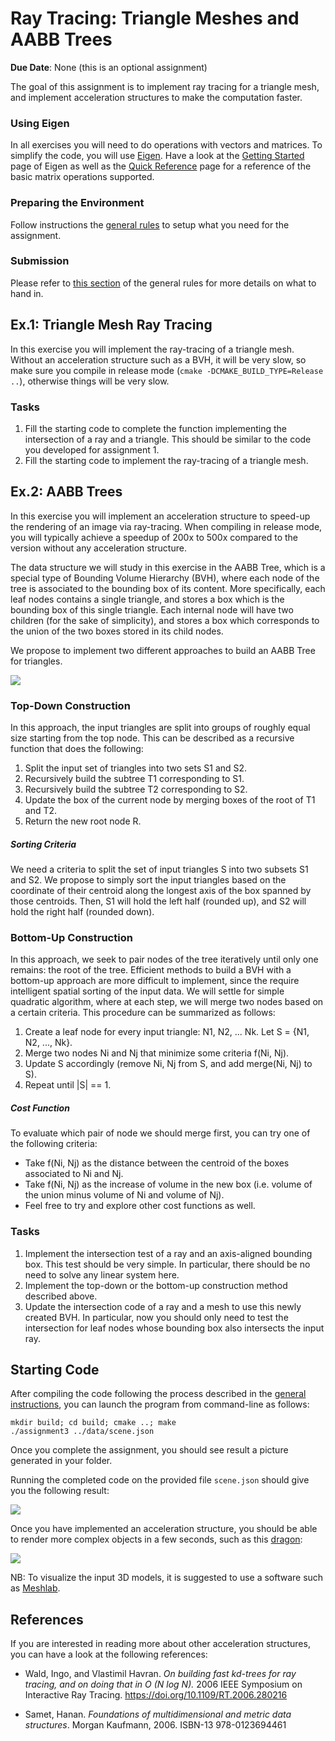 Ray Tracing: Triangle Meshes and AABB Trees
===========================================

**Due Date**: None (this is an optional assignment)

The goal of this assignment is to implement ray tracing for a triangle mesh, and implement acceleration structures to make the computation faster.

### Using Eigen

In all exercises you will need to do operations with vectors and matrices. To simplify the code, you will use [Eigen](http://eigen.tuxfamily.org/).
Have a look at the [Getting Started](http://eigen.tuxfamily.org/dox/GettingStarted.html) page of Eigen as well as the [Quick Reference](http://eigen.tuxfamily.org/dox/group__QuickRefPage.html}) page for a reference of the basic matrix operations supported.

### Preparing the Environment

Follow instructions the [general rules](https://github.com/nyu-cg-fall-17/computer-graphics/blob/master/RULES.md) to setup what you need for the assignment.

### Submission

Please refer to [this section](https://github.com/nyu-cg-fall-17/computer-graphics/blob/master/RULES.md#what-to-hand-in) of the general rules for more details on what to hand in.


Ex.1: Triangle Mesh Ray Tracing
-------------------------------

In this exercise you will implement the ray-tracing of a triangle mesh. Without an acceleration structure such as a BVH, it will be very slow, so make sure you compile in release mode (`cmake -DCMAKE_BUILD_TYPE=Release ..`), otherwise things will be very slow.

### Tasks

1. Fill the starting code to complete the function implementing the intersection of a ray and a triangle. This should be similar to the code you developed for assignment 1.
2. Fill the starting code to implement the ray-tracing of a triangle mesh.

Ex.2: AABB Trees
----------------

In this exercise you will implement an acceleration structure to speed-up the rendering of an image via ray-tracing. When compiling in release mode, you will typically achieve a speedup of 200x to 500x compared to the version without any acceleration structure.

The data structure we will study in this exercise in the AABB Tree, which is a special type of Bounding Volume Hierarchy (BVH), where each node of the tree is associated to the bounding box of its content. More specifically, each leaf nodes contains a single triangle, and stores a box which is the bounding box of this single triangle. Each internal node will have two children (for the sake of simplicity), and stores a box which corresponds to the union of the two boxes stored in its child nodes.

We propose to implement two different approaches to build an AABB Tree for triangles.

![](img/bvh.png?raw=true)

### Top-Down Construction

In this approach, the input triangles are split into groups of roughly equal size starting from the top node. This can be described as a recursive function that does the following:

1. Split the input set of triangles into two sets S1 and S2.
2. Recursively build the subtree T1 corresponding to S1.
3. Recursively build the subtree T2 corresponding to S2.
4. Update the box of the current node by merging boxes of the root of T1 and T2.
5. Return the new root node R.

##### Sorting Criteria

We need a criteria to split the set of input triangles S into two subsets S1 and S2. We propose to simply sort the input triangles based on the coordinate of their centroid along the longest axis of the box spanned by those centroids. Then, S1 will hold the left half (rounded up), and S2 will hold the right half (rounded down).

### Bottom-Up Construction

In this approach, we seek to pair nodes of the tree iteratively until only one remains: the root of the tree. Efficient methods to build a BVH with a bottom-up approach are more difficult to implement, since the require intelligent spatial sorting of the input data. We will settle for simple quadratic algorithm, where at each step, we will merge two nodes based on a certain criteria. This procedure can be summarized as follows:

1. Create a leaf node for every input triangle: N1, N2, ... Nk. Let S = {N1, N2, ..., Nk}.
2. Merge two nodes Ni and Nj that minimize some criteria f(Ni, Nj).
3. Update S accordingly (remove Ni, Nj from S, and add merge(Ni, Nj) to S).
4. Repeat until |S| == 1.

##### Cost Function

To evaluate which pair of node we should merge first, you can try one of the following criteria:

- Take f(Ni, Nj) as the distance between the centroid of the boxes associated to Ni and Nj.
- Take f(Ni, Nj) as the increase of volume in the new box (i.e. volume of the union minus volume of Ni and volume of Nj).
- Feel free to try and explore other cost functions as well.

### Tasks

1. Implement the intersection test of a ray and an axis-aligned bounding box. This test should be very simple. In particular, there should be no need to solve any linear system here.
2. Implement the top-down or the bottom-up construction method described above. 
3. Update the intersection code of a ray and a mesh to use this newly created BVH. In particular, now you should only need to test the intersection for leaf nodes whose bounding box also intersects the input ray.

Starting Code
-------------

After compiling the code following the process described in the [general instructions](https://github.com/nyu-cg-fall-17/computer-graphics/RULES.md), you can launch the program from command-line as follows:

```
mkdir build; cd build; cmake ..; make
./assignment3 ../data/scene.json
```
Once you complete the assignment, you should see result a picture generated in your folder.

Running the completed code on the provided file `scene.json` should give you the following result:

![](img/bunny.png?raw=true)

Once you have implemented an acceleration structure, you should be able to render more complex objects in a few seconds, such as this [dragon][1]:

![](img/dragon.png?raw=true)

NB: To visualize the input 3D models, it is suggested to use a software such as [Meshlab](http://www.meshlab.net/).

[1]: http://cs.nyu.edu/courses/fall17/CSCI-UA.0480-008/data/dragon.off


References
----------

If you are interested in reading more about other acceleration structures, you can have a look at the following references:

- Wald, Ingo, and Vlastimil Havran. *On building fast kd-trees for ray tracing, and on doing that in O (N log N).* 2006 IEEE Symposium on Interactive Ray Tracing. https://doi.org/10.1109/RT.2006.280216

- Samet, Hanan. *Foundations of multidimensional and metric data structures*. Morgan Kaufmann, 2006. ISBN-13 978-0123694461

